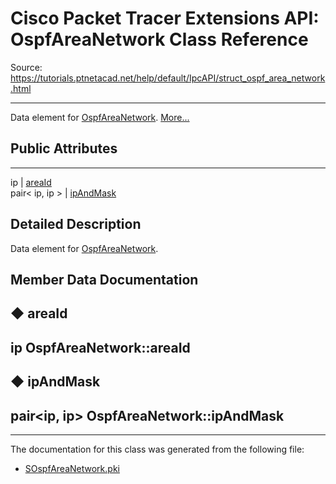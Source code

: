 # Cisco Packet Tracer Extensions API: OspfAreaNetwork Class Reference

Source: https://tutorials.ptnetacad.net/help/default/IpcAPI/struct_ospf_area_network.html

---

Data element for [OspfAreaNetwork](struct_ospf_area_network.html "Data element for OspfAreaNetwork."). [More...](struct_ospf_area_network.html#details)

##  Public Attributes  
  
---  
ip | [areaId](struct_ospf_area_network.html#a6afe3530ce4a39c225dc847a5793aca8)  
pair< ip, ip > | [ipAndMask](struct_ospf_area_network.html#ab91ed02e54931787789ed28b417ea950)  
  
## Detailed Description

Data element for [OspfAreaNetwork](struct_ospf_area_network.html "Data element for OspfAreaNetwork."). 

## Member Data Documentation

## ◆ areaId

ip OspfAreaNetwork::areaId  
---  
  
## ◆ ipAndMask

pair<ip, ip> OspfAreaNetwork::ipAndMask  
---  
  
* * *

The documentation for this class was generated from the following file:

  * [SOspfAreaNetwork.pki](_s_ospf_area_network_8pki.html)


